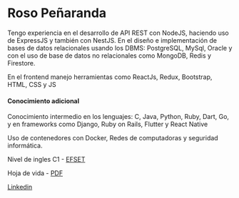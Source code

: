 # Roso Peñaranda

Tengo experiencia en el desarrollo de API REST  con NodeJS, haciendo uso de ExpressJS
y también con NestJS. En el diseño e implementación de bases de datos relacionales
usando los DBMS: PostgreSQL, MySql, Oracle y con el uso de base de datos
no relacionales como MongoDB, Redis y Firestore.

En el frontend manejo herramientas como ReactJs, Redux, Bootstrap, HTML, CSS y JS

#### Conocimiento adicional

Conocimiento intermedio en los lenguajes: C, Java, Python, Ruby, Dart, Go, y
en frameworks como Django, Ruby on Rails, Flutter y React Native

Uso de contenedores con Docker, Redes de computadoras y seguridad informática.

Nivel de ingles C1 - [EFSET](https://github.com/RosoPenaranda/RosoPenaranda/blob/masterEF-SET-Certificate.pdf)

Hoja de vida - [PDF](https://github.com/RosoPenaranda/RosoPenaranda/blob/master/Hoja-de-vida-Roso-Pe%C3%B1aranda.pdf)

[Linkedin]( https://www.linkedin.com/mwlite/in/roso-pe%C3%B1aranda-274649a5)